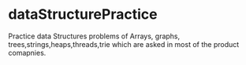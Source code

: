# dataStructurePractice
Practice data Structures problems
of Arrays, graphs, trees,strings,heaps,threads,trie which are asked in most of the product comapnies.
